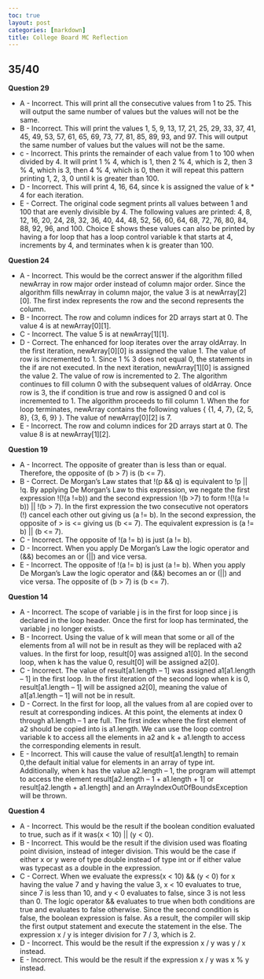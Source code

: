 ```yaml
---
toc: true
layout: post
categories: [markdown]
title: College Board MC Reflection
---
```


## 35/40

**Question 29**
- A - Incorrect. This will print all the consecutive values from 1 to 25. This will output the same number of values but the values will not be the same.
- B - Incorrect. This will print the values 1, 5, 9, 13, 17, 21, 25, 29, 33, 37, 41, 45, 49, 53, 57, 61, 65, 69, 73, 77, 81, 85, 89, 93, and 97. This will output the same number of values but the values will not be the same.
- c - Incorrect. This prints the remainder of each value from 1 to 100 when divided by 4. It will print 1 % 4, which is 1, then 2 % 4, which is 2, then 3 % 4, which is 3, then 4 % 4, which is 0, then it will repeat this pattern printing 1, 2, 3, 0 until k is greater than 100.
- D - Incorrect. This will print 4, 16, 64, since k is assigned the value of k * 4 for each iteration.
- E - Correct. The original code segment prints all values between 1 and 100 that are evenly divisible by 4. The following values are printed: 4, 8, 12, 16, 20, 24, 28, 32, 36, 40, 44, 48, 52, 56, 60, 64, 68, 72, 76, 80, 84, 88, 92, 96, and 100. Choice E shows these values can also be printed by having a for loop that has a loop control variable k that starts at 4, increments by 4, and terminates when k is greater than 100.



**Question 24**
- A - Incorrect. This would be the correct answer if the algorithm filled newArray in row major order instead of column major order. Since the algorithm fills newArray in column major, the value 3 is at newArray[2][0]. The first index represents the row and the second represents the column.
- B - Incorrect. The row and column indices for 2D arrays start at 0. The value 4 is at newArray[0][1].
- C - Incorrect. The value 5 is at newArray[1][1].
- D - Correct. The enhanced for loop iterates over the array oldArray. In the first iteration, newArray[0][0] is assigned the value 1. The value of row is incremented to 1. Since 1 % 3 does not equal 0, the statements in the if are not executed. In the next iteration, newArray[1][0] is assigned the value 2. The value of row is incremented to 2. The algorithm continues to fill column 0 with the subsequent values of oldArray. Once row is 3, the if condition is true and row is assigned 0 and col is incremented to 1. The algorithm proceeds to fill column 1. When the for loop terminates, newArray contains the following values { {1, 4, 7}, {2, 5, 8}, {3, 6, 9} }. The value of newArray[0][2] is 7.
- E - Incorrect. The row and column indices for 2D arrays start at 0. The value 8 is at newArray[1][2].


**Question 19**
- A - Incorrect. The opposite of greater than is less than or equal. Therefore, the opposite of (b > 7) is (b <= 7).
- B - Correct. De Morgan’s Law states that !(p && q) is equivalent to !p || !q. By applying De Morgan’s Law to this expression, we negate the first expression !(!(a !=b)) and the second expression !(b >7) to form !(!(a != b)) || !(b > 7). In the first expression the two consecutive not operators (!) cancel each other out giving us (a != b). In the second expression, the opposite of > is <= giving us (b <= 7). The equivalent expression is (a != b) || (b <= 7).
- C - Incorrect. The opposite of !(a != b) is just (a != b).
- D - Incorrect. When you apply De Morgan’s Law the logic operator and (&&) becomes an or (||) and vice versa.
- E - Incorrect. The opposite of !(a != b) is just (a != b). When you apply De Morgan’s Law the logic operator and (&&) becomes an or (||) and vice versa. The opposite of (b > 7) is (b <= 7).

**Question 14**
- A - Incorrect. The scope of variable j is in the first for loop since j is declared in the loop header. Once the first for loop has terminated, the variable j no longer exists.
- B - Incorrect. Using the value of k will mean that some or all of the elements from a1 will not be in result as they will be replaced with a2 values. In the first for loop, result[0] was assigned a1[0]. In the second loop, when k has the value 0, result[0] will be assigned a2[0].
- C - Incorrect. The value of result[a1.length – 1] was assigned a1[a1.length – 1] in the first loop. In the first iteration of the second loop when k is 0, result[a1.length – 1] will be assigned a2[0], meaning the value of a1[a1.length – 1] will not be in result.
- D - Correct. In the first for loop, all the values from a1 are copied over to result at corresponding indices. At this point, the elements at index 0 through a1.length – 1 are full. The first index where the first element of a2 should be copied into is a1.length. We can use the loop control variable k to access all the elements in a2 and k + a1.length to access the corresponding elements in result.
- E - Incorrect. This will cause the value of result[a1.length] to remain 0,the default initial value for elements in an array of type int. Additionally, when k has the value a2.length – 1, the program will attempt to access the element result[a2.length – 1  + a1.length + 1] or result[a2.length + a1.length] and an ArrayIndexOutOfBoundsException will be thrown.


**Question 4**
- A - Incorrect. This would be the result if the boolean condition evaluated to true, such as if it was(x < 10) || (y < 0).
- B - Incorrect. This would be the result if the division used was floating point division, instead of integer division. This would be the case if either x or y were of type double instead of type int or if either value was typecast as a double in the expression.
- C - Correct. When we evaluate the express(x < 10) && (y < 0) for x having the value 7 and y having the value 3, x < 10 evaluates to true, since 7 is less than 10, and y < 0 evaluates to false, since 3 is not less than 0. The logic operator && evaluates to true when both conditions are true and evaluates to false otherwise. Since the second condition is false, the boolean expression is false. As a result, the compiler will skip the first output statement and execute the statement in the else. The expression x / y is integer division for 7 / 3, which is 2.
- D - Incorrect. This would be the result if the expression x / y was y / x instead.
- E - Incorrect. This would be the result if the expression x / y was x % y instead.
